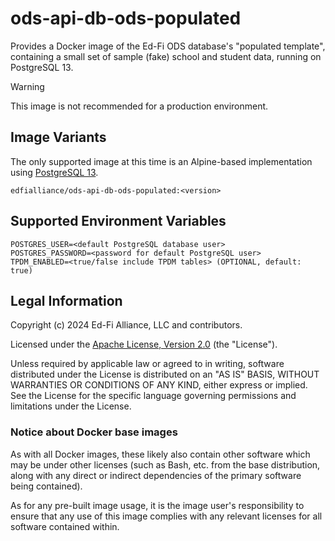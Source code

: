 # ods-api-db-ods-populated

Provides a Docker image of the Ed-Fi ODS database's "populated template",
containing a small set of sample (fake) school and student data, running on
PostgreSQL 13.

> [!WARNING]
> This image is not recommended for a production environment.

## Image Variants

The only supported image at this time is an Alpine-based implementation using
[PostgreSQL 13](https://hub.docker.com/_/postgres).

`edfialliance/ods-api-db-ods-populated:<version>`

## Supported Environment Variables

```none
POSTGRES_USER=<default PostgreSQL database user>
POSTGRES_PASSWORD=<password for default PostgreSQL user>
TPDM_ENABLED=<true/false include TPDM tables> (OPTIONAL, default: true)
```

## Legal Information

Copyright (c) 2024 Ed-Fi Alliance, LLC and contributors.

Licensed under the [Apache License, Version
2.0]([LICENSE](https://www.apache.org/licenses/LICENSE-2.0.txt)) (the
"License").

Unless required by applicable law or agreed to in writing, software distributed
under the License is distributed on an "AS IS" BASIS, WITHOUT WARRANTIES OR
CONDITIONS OF ANY KIND, either express or implied. See the License for the
specific language governing permissions and limitations under the License.

### Notice about Docker base images

As with all Docker images, these likely also contain other software which may be
under other licenses (such as Bash, etc. from the base distribution, along with
any direct or indirect dependencies of the primary software being contained).

As for any pre-built image usage, it is the image user's responsibility to
ensure that any use of this image complies with any relevant licenses for all
software contained within.